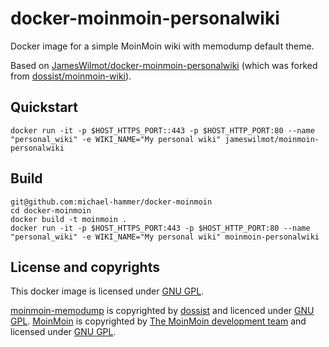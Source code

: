 docker-moinmoin-personalwiki
============================

Docker image for a simple MoinMoin wiki with memodump default theme.

Based on [JamesWilmot/docker-moinmoin-personalwiki][moinmoin-wiki] (which was forked from [dossist/moinmoin-wiki][moinmoin-wiki]).


Quickstart
----------

```console
docker run -it -p $HOST_HTTPS_PORT::443 -p $HOST_HTTP_PORT:80 --name "personal_wiki" -e WIKI_NAME="My personal wiki" jameswilmot/moinmoin-personalwiki
```

Build 
-----

```console
git@github.com:michael-hammer/docker-moinmoin
cd docker-moinmoin
docker build -t moinmoin .
docker run -it -p $HOST_HTTPS_PORT:443 -p $HOST_HTTP_PORT:80 --name "personal_wiki" -e WIKI_NAME="My personal wiki" moinmoin-personalwiki
```

License and copyrights
----------------------

This docker image is licensed under [GNU GPL][].  

[moinmoin-memodump][] is copyrighted by [dossist][] and licenced under [GNU GPL][].
[MoinMoin][] is copyrighted by [The MoinMoin development team](https://moinmo.in/MoinCoreTeamGroup) and licensed under [GNU GPL][].  

[moinmoin-memodump]: https://github.com/dossist/moinmoin-memodump
[moinmoin-wiki]: https://github.com/olavgg/moinmoin-wiki
[GNU GPL]: http://www.gnu.org/licenses/gpl
[MIT]: https://github.com/twbs/bootstrap/blob/master/LICENSE
[MoinMoin]: https://moinmo.in/
[Twitter Bootstrap]: http://getbootstrap.com/
[dossist]: https://github.com/dossist/ 
